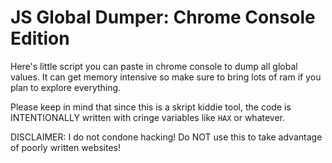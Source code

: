 # JS Global Dumper: Chrome Console Edition
Here's little script you can paste in chrome console to dump all global values.  It can get memory intensive so make sure to bring lots of ram if you plan to explore everything.

Please keep in mind that since this is a skript kiddie tool, the code is INTENTIONALLY written with cringe variables like `HAX` or whatever.

DISCLAIMER: I do not condone hacking! Do NOT use this to take advantage of poorly written websites!
